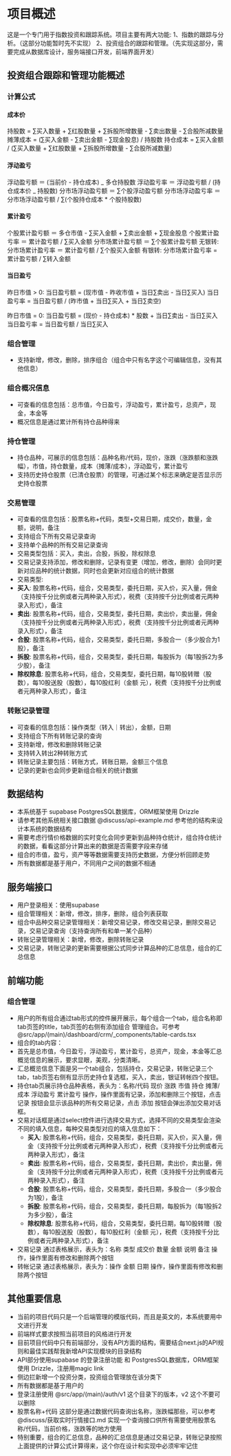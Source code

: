 # 项目概述

这是一个专门用于指数投资和跟踪系统。项目主要有两大功能:
1、指数的跟踪与分析。（这部分功能暂时先不实现）
2、投资组合的跟踪和管理。（先实现这部分，需要完成从数据库设计，服务端接口开发，前端界面开发）

## 投资组合跟踪和管理功能概述

### 计算公式

#### 成本价

持股数 = ∑买入数量 + ∑红股数量 + ∑拆股所增数量 - ∑卖出数量 - ∑合股所减数量
摊薄成本 = (∑买入金额 - ∑卖出金额 - ∑现金股息) / 持股数
持仓成本 = ∑买入金额 / (∑买入数量 + ∑红股数量 + ∑拆股所增数量 - ∑合股所减数量)

#### 浮动盈亏

浮动盈亏额 ＝ (当前价 - 持仓成本) _ 多仓持股数
浮动盈亏率 ＝ 浮动盈亏额 / (持仓成本价 _ 持股数)
分市场浮动盈亏额 ＝ ∑个股浮动盈亏额
分市场浮动盈亏率 ＝ 分市场浮动盈亏额 / ∑(个股持仓成本 \* 个股持股数)

#### 累计盈亏

个股累计盈亏额 ＝ 多仓市值 - ∑买入金额 + ∑卖出金额 + ∑现金股息
个股累计盈亏率 ＝ 累计盈亏额 / ∑买入金额
分市场累计盈亏额 ＝ ∑个股累计盈亏额
无银转: 分市场累计盈亏率 ＝ 累计盈亏额 / ∑个股买入金额
有银转: 分市场累计盈亏率 = 累计盈亏额 / ∑转入金额

#### 当日盈亏

昨日市值 > 0:
当日盈亏额 = (现市值 - 昨收市值 + 当日∑卖出 - 当日∑买入)
当日盈亏率 = 当日盈亏额 / (昨市值 + 当日∑买入 + 当日∑卖空)

昨日市值 = 0:
当日盈亏额 = (现价 - 持仓成本) \* 股数 + 当日∑卖出 - 当日∑买入
当日盈亏率 = 当日盈亏额 / 当日∑买入

### 组合管理

- 支持新增，修改，删除，排序组合（组合中只有名字这个可编辑信息，没有其他信息）

### 组合概况信息

- 可查看的信息包括：总市值，今日盈亏，浮动盈亏，累计盈亏，总资产，现金，本金等
- 概况信息是通过累计所有持仓品种得来

### 持仓管理

- 持仓品种，可展示的信息包括：品种名称/代码，现价，涨跌（涨跌额和涨跌幅），市值，持仓数量，成本（摊薄/成本），浮动盈亏，累计盈亏
- 支持历史持仓股票（已清仓股票）的管理，可通过某个标志来确定是否显示历史持仓股票

### 交易管理

- 可查看的信息包括：股票名称+代码，类型+交易日期，成交价，数量，金额，说明，备注
- 支持组合下所有交易记录查询
- 支持单个品种的所有交易记录查询
- 交易类型包括：买入，卖出，合股，拆股，除权除息
- 交易记录支持添加，修改和删除，记录有变更（增加，修改，删除）会同时更新对应品种的统计数据，同时也会更新对应组合的统计数据
- 交易类型:
- **买入**: 股票名称+代码，组合，交易类型，委托日期，买入价，买入量，佣金（支持按千分比例或者元两种录入形式），税费（支持按千分比例或者元两种录入形式），备注
- **卖出**: 股票名称+代码，组合，交易类型，委托日期，卖出价，卖出量，佣金（支持按千分比例或者元两种录入形式），税费（支持按千分比例或者元两种录入形式），备注
- **合股**: 股票名称+代码，组合，交易类型，委托日期，多股合一（多少股合为1股），备注
- **拆股**: 股票名称+代码，组合，交易类型，委托日期，每股拆为（每1股拆2为多少股），备注
- **除权除息**: 股票名称+代码，组合，交易类型，委托日期，每10股转赠（股数），每10股送股（股数），每10股红利（金额 元），税费（支持按千分比例或者元两种录入形式），备注

### 转账记录管理

- 可查看的信息包括：操作类型（转入｜转出），金额，日期
- 支持组合下所有转账记录的查询
- 支持新增，修改和删除转账记录
- 支持转入转出2种转账方式
- 转账记录主要包括：转账方式，转账日期，金额三个信息
- 记录的更新也会同步更新组合相关的统计数据

## 数据结构

- 本系统基于 supabase PostgresSQL数据库，ORM框架使用 Drizzle
- 请参考其他系统相关接口数据 @discuss/api-example.md 参考他的结构来设计本系统的数据结构
- 需要考虑行情价格数据的实时变化会同步更新到品种持仓统计，组合持仓统计的数据，看看这部分计算出来的数据是否需要字段来存储
- 组合的市值，盈亏，资产等等数据需要支持历史数据，方便分析回顾走势
- 所有数据都是基于用户，不同用户之间的数据不相通

## 服务端接口

- 用户登录相关：使用supabase
- 组合管理相关：新增，修改，排序，删除，组合列表获取
- 组合中品种交易记录管理相关：新增交易记录，修改交易记录，删除交易记录，交易记录查询（支持查询所有和单一某个品种）
- 转账记录管理相关：新增，修改，删除转账记录
- 交易记录，转账记录的更新需要根据公式同步计算品种的汇总信息，组合的汇总信息

## 前端功能

### 组合管理

- 用户的所有组合通过tab形式的控件展开展示，每个组合一个tab，组合名称即tab页签的title，tab页签的右侧有添加组合 管理组合。可参考@src/app/(main)/dashboard/crm/\_components/table-cards.tsx
- 组合的tab内容：
- 首先是总市值，今日盈亏，浮动盈亏，累计盈亏，总资产，现金，本金等汇总概览信息的展示，要求显眼，美观，分类清晰。
- 汇总概览信息下面是另一个tab组合，包括持仓，交易记录，转账记录三个tab，tab页签右侧有显示历史持仓复选框，买入，卖出，银证转帐四个按钮。
- 持仓tab页展示持仓品种表格，表头为：名称/代码 现价 涨跌 市值 持仓 摊薄/成本 浮动盈亏 累计盈亏 操作，操作里面有记录，添加和删除三个按钮，点击 记录 按钮会显示该品种的所有交易记录，点击 添加 按钮会弹出添加交易对话框。
- 交易对话框是通过select控件进行选择交易方式，选择不同的交易类型会渲染不同的填入信息，每种交易类型对应的填入信息如下：
  - **买入**: 股票名称+代码，组合，交易类型，委托日期，买入价，买入量，佣金（支持按千分比例或者元两种录入形式），税费（支持按千分比例或者元两种录入形式），备注
  - **卖出**: 股票名称+代码，组合，交易类型，委托日期，卖出价，卖出量，佣金（支持按千分比例或者元两种录入形式），税费（支持按千分比例或者元两种录入形式），备注
  - **合股**: 股票名称+代码，组合，交易类型，委托日期，多股合一（多少股合为1股），备注
  - **拆股**: 股票名称+代码，组合，交易类型，委托日期，每股拆为（每1股拆2为多少股），备注
  - **除权除息**: 股票名称+代码，组合，交易类型，委托日期，每10股转赠（股数），每10股送股（股数），每10股红利（金额 元），税费（支持按千分比例或者元两种录入形式），备注
- 交易记录 通过表格展示，表头为：名称 类型 成交价 数量 金额 说明 备注 操作，操作里面有修改和删除两个按钮
- 转帐记录 通过表格展示，表头为：操作 金额 日期 操作，操作里面有修改和删除两个按钮

## 其他重要信息

- 当前的项目代码只是一个后端管理的模版代码，而且是英文的，本系统要用中文进行开发
- 前端样式要求按照当前项目的风格进行开发
- 目前项目代码中只有前端部分，没有API方面的结构，需要结合next.js的API规则和最佳实践帮我新增API实现模块的目录结构
- API部分使用supabase 的登录注册功能 和 PostgresSQL数据库，ORM框架使用 Drizzle，注册用magic link
- 侧边拦新增一个投资分类，投资组合管理放在该分类下
- 所有数据都是基于用户的
- 登录注册使用 @src/app/(main)/auth/v1 这个目录下的版本，v2 这个不要可以删除
- 股票名称+代码 这部分是通过数据代码查询出名称，涨跌幅那些，可以参考 @discuss/获取实时行情接口.md 实现一个查询接口供所有需要使用股票名称/代码，当前价格，涨跌等的地方使用
- 特别重要，组合的汇总信息，品种的汇总信息是通过交易记录，转账记录按照上面提供的计算公式计算得来，这个你在设计和实现中必须牢牢记住

